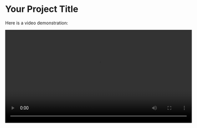 # Your Project Title

Here is a video demonstration:

<video width="600" controls>
  <source src="https://github.com/saketjha34/Python-Deep-Learning-Projects/blob/main/Anime%20Face%20Generator%20using%20GANs/output_video.avi" type="video/avi">
  Your browser does not support the video tag.
</video>
